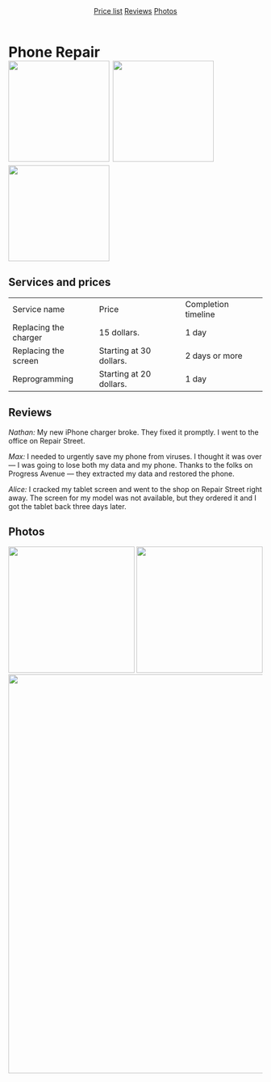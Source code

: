 <html>
    <link rel="stylesheet"href="style.css"/>
    <body>
        <header>
            <a href="#price">Price list</a> <a href="#reviews">Reviews</a> <a href="#photos">Photos</a>
        </header>
        <main>
            <h1>Phone Repair<br/><img src="/uploads/2020/11/soldering-5117508_1280_0_1605278553.png" width="200px"/> <img src="/uploads/2020/11/tool-145376_1280_0_1605278554.png" width="200px"/> <img src="/uploads/2020/11/guy-1424911_1280_0_1605278554.png" width="200px" height="190px"/></h1>
            <h2 id="price">Services and prices</h2>
            <table>
                <tr>
                    <td>Service name</td>
                    <td>Price</td>
                    <td>Completion timeline</td>
                </tr>
                <tr>
                    <td>Replacing the <br/>charger</td>
                    <td>15 dollars.</td>
                    <td>1 day</td>
                </tr>
                <tr>
                    <td>Replacing the screen</td>
                    <td>Starting at 30 dollars.</td>
                    <td>2 days or more</td>
                </tr>
                <tr>
                    <td>Reprogramming</td>
                    <td>Starting at 20 dollars.</td>
                    <td>1 day</td>
                </tr>
            </table>
            <h2 id="reviews">Reviews</h2>
            <p><i>Nathan: </i>My new iPhone charger broke. They fixed it promptly. I went to the office on Repair Street.</p>
            <p><i>Max: </i>I needed to urgently save my phone from viruses. I thought it was over — I was going to lose both my data and my phone. Thanks to the folks on Progress Avenue — they extracted my data and restored the phone.</p>
            <p><i>Alice: </i>I cracked my tablet screen and went to the shop on Repair Street right away. The screen for my model was not available, but they ordered it and I got the tablet back three days later.</p>
            <h2 id="photos">Photos</h2>
            <img src="/uploads/2
            020/11/broken-3653897_1920_0_1605280313.jpg"height="250px"/>
            <img src="/uploads/2020/11/mobile-phone-2510529_1920_0_1605280314.jpg" height="250px"/><br/>
            <img src="/uploads/2020/11/mobile-phone-4381895_1920_0_1605280472.jpg" width="790px"/>
        </main>
        </body>
        </html>
